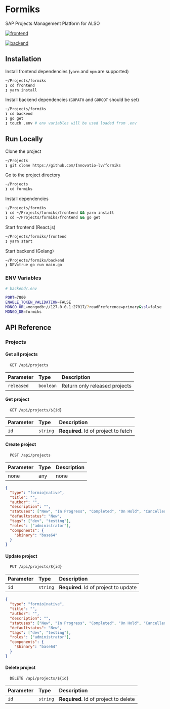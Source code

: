 # Formiks

SAP Projects Management Platform for ALSO

[![frontend](https://github.com/Innovatio-lv/formiks/actions/workflows/frontend.yml/badge.svg?branch=master)](https://github.com/Innovatio-lv/formiks/actions/workflows/frontend.yml)

[![backend](https://github.com/Innovatio-lv/formiks/actions/workflows/backend.yml/badge.svg?branch=master)](https://github.com/Innovatio-lv/formiks/actions/workflows/backend.yml)

## Installation

Install frontend dependencies (`yarn` and `npm` are supported)

```bash
~/Projects/formiks
❯ cd frontend
❯ yarn install
```

Install backend dependencies (`GOPATH` and `GOROOT` should be set)

```bash
~/Projects/formiks
❯ cd backend
❯ go get
❯ touch .env # env variables will be used loaded from .env
```

## Run Locally

Clone the project

```bash
~/Projects
❯ git clone https://github.com/Innovatio-lv/formiks
```

Go to the project directory

```bash
~/Projects
❯ cd formiks
```

Install dependencies

```bash
~/Projects/formiks
❯ cd ~/Projects/formiks/frontend && yarn install
❯ cd ~/Projects/formiks/frontend && go get
```

Start frontend (React.js)

```bash
~/Projects/formiks/frontend
❯ yarn start
```

Start backend (Golang)

```bash
~/Projects/formiks/backend
❯ DEV=true go run main.go
```

### ENV Variables

```bash
# backend/.env

PORT=7000
ENABLE_TOKEN_VALIDATION=FALSE
MONGO_URL=mongodb://127.0.0.1:27017/?readPreference=primary&ssl=false
MONGO_DB=formiks
```

## API Reference

### Projects

#### Get all projects

```http
  GET /api/projects
```

| Parameter  | Type      | Description                   |
| :--------- | :-------- | :---------------------------- |
| `released` | `boolean` | Return only released projects |

#### Get project

```http
  GET /api/projects/${id}
```

| Parameter | Type     | Description                          |
| :-------- | :------- | :----------------------------------- |
| `id`      | `string` | **Required**. Id of project to fetch |

#### Create project

```http
  POST /api/projects
```

| Parameter | Type | Description |
| :-------- | :--- | :---------- |
| none      | any  | none        |

```json
{
  "type": "formio|native",
  "title": "",
  "author": "",
  "description": "",
  "statuses": ["New", "In Progress", "Completed", "On Hold", "Cancelled"],
  "defaultstatus": "New",
  "tags": ["dev", "testing"],
  "roles": ["administrator"],
  "components": {
    "$binary": "base64"
  }
}
```

#### Update project

```http
  PUT /api/projects/${id}
```

| Parameter | Type     | Description                           |
| :-------- | :------- | :------------------------------------ |
| `id`      | `string` | **Required**. Id of project to update |

```json
{
  "type": "formio|native",
  "title": "",
  "author": "",
  "description": "",
  "statuses": ["New", "In Progress", "Completed", "On Hold", "Cancelled"],
  "defaultstatus": "New",
  "tags": ["dev", "testing"],
  "roles": ["administrator"],
  "components": {
    "$binary": "base64"
  }
}
```

#### Delete project

```http
  DELETE /api/projects/${id}
```

| Parameter | Type     | Description                           |
| :-------- | :------- | :------------------------------------ |
| `id`      | `string` | **Required**. Id of project to delete |
